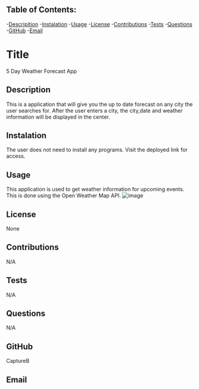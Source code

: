 ## Table of Contents: 
-[Descripition](#Description)
    -[Instalation](#Instalation)
    -[Usage](#Usage)
    -[License](#License)
    -[Contributions](#Contributions)
    -[Tests](#Tests)
    -[Questions](#Questions)
    -[GitHub](#GitHub)
    -[Email](#Email)
    
#  Title 
5 Day Weather Forecast App

##  Description
This is a application that will give you the up to date forecast on any city the user searches for. After the user enters a city, the city,date and weather information will be displayed in the center.

## Instalation
The user does not need to install any programs. Visit the deployed link for access.

## Usage
This application is used to get weather information for upcoming events. This is done using the Open Weather Map API.
![image](https://user-images.githubusercontent.com/114364879/222013789-311d98bb-6151-470b-818a-771105c32142.png)


## License
None

## Contributions
N/A

## Tests
N/A

## Questions
N/A

## GitHub 
CaptureB

## Email
